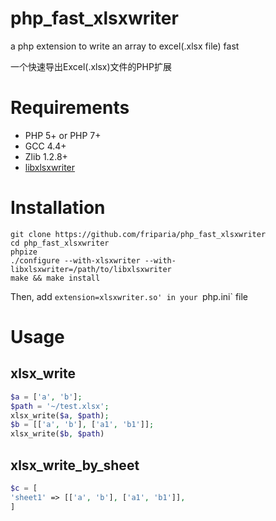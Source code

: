 # php_fast_xlsxwriter
a php extension to write an array to excel(.xlsx file) fast

一个快速导出Excel(.xlsx)文件的PHP扩展
# Requirements
* PHP 5+ or PHP 7+
* GCC 4.4+
* Zlib 1.2.8+
* [libxlsxwriter](https://github.com/jmcnamara/libxlsxwriter)

# Installation
 ```shell
 git clone https://github.com/friparia/php_fast_xlsxwriter
 cd php_fast_xlsxwriter
 phpize
 ./configure --with-xlsxwriter --with-libxlsxwriter=/path/to/libxlsxwriter
 make && make install
 ```
 Then, add `extension=xlsxwriter.so' in your `php.ini` file
 
# Usage
  ## xlsx_write
  ```php
  $a = ['a', 'b'];
  $path = '~/test.xlsx';
  xlsx_write($a, $path);
  $b = [['a', 'b'], ['a1', 'b1']];
  xlsx_write($b, $path)
  ```
  ## xlsx_write_by_sheet
  ```php
  $c = [
  'sheet1' => [['a', 'b'], ['a1', 'b1']],
  ]
  ```
  
